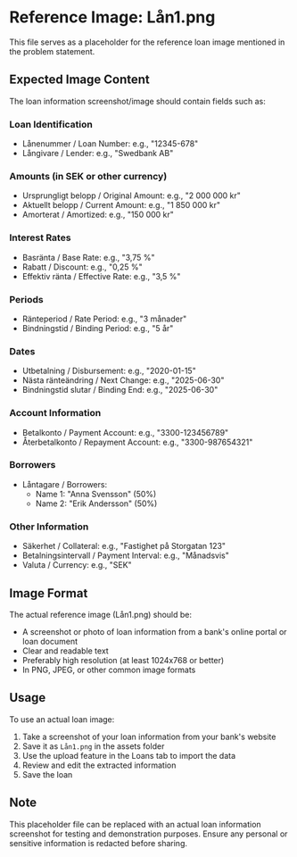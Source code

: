 # Reference Image: Lån1.png

This file serves as a placeholder for the reference loan image mentioned in the problem statement.

## Expected Image Content

The loan information screenshot/image should contain fields such as:

### Loan Identification
- Lånenummer / Loan Number: e.g., "12345-678"
- Långivare / Lender: e.g., "Swedbank AB"

### Amounts (in SEK or other currency)
- Ursprungligt belopp / Original Amount: e.g., "2 000 000 kr"
- Aktuellt belopp / Current Amount: e.g., "1 850 000 kr"
- Amorterat / Amortized: e.g., "150 000 kr"

### Interest Rates
- Basränta / Base Rate: e.g., "3,75 %"
- Rabatt / Discount: e.g., "0,25 %"
- Effektiv ränta / Effective Rate: e.g., "3,5 %"

### Periods
- Ränteperiod / Rate Period: e.g., "3 månader"
- Bindningstid / Binding Period: e.g., "5 år"

### Dates
- Utbetalning / Disbursement: e.g., "2020-01-15"
- Nästa ränteändring / Next Change: e.g., "2025-06-30"
- Bindningstid slutar / Binding End: e.g., "2025-06-30"

### Account Information
- Betalkonto / Payment Account: e.g., "3300-123456789"
- Återbetalkonto / Repayment Account: e.g., "3300-987654321"

### Borrowers
- Låntagare / Borrowers:
  - Name 1: "Anna Svensson" (50%)
  - Name 2: "Erik Andersson" (50%)

### Other Information
- Säkerhet / Collateral: e.g., "Fastighet på Storgatan 123"
- Betalningsintervall / Payment Interval: e.g., "Månadsvis"
- Valuta / Currency: e.g., "SEK"

## Image Format

The actual reference image (Lån1.png) should be:
- A screenshot or photo of loan information from a bank's online portal or loan document
- Clear and readable text
- Preferably high resolution (at least 1024x768 or better)
- In PNG, JPEG, or other common image formats

## Usage

To use an actual loan image:
1. Take a screenshot of your loan information from your bank's website
2. Save it as `Lån1.png` in the assets folder
3. Use the upload feature in the Loans tab to import the data
4. Review and edit the extracted information
5. Save the loan

## Note

This placeholder file can be replaced with an actual loan information screenshot for testing and demonstration purposes. Ensure any personal or sensitive information is redacted before sharing.
